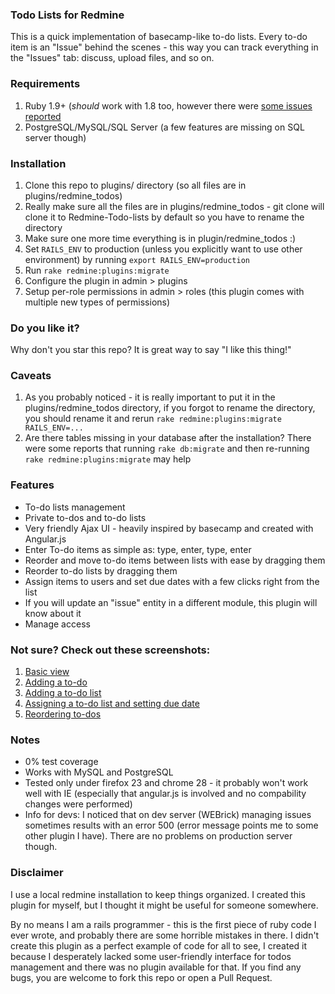 ### Todo Lists for Redmine

This is a quick implementation of basecamp-like to-do lists. Every to-do item is an "Issue" behind the scenes - this way you can track everything in the "Issues" tab: discuss, upload files, and so on.

### Requirements

1. Ruby 1.9+ (*should* work with 1.8 too, however there were [some issues reported](https://github.com/AZielinski/Redmine-Todo-lists/issues/34)
1. PostgreSQL/MySQL/SQL Server (a few features are missing on SQL server though)

### Installation

1. Clone this repo to plugins/ directory (so all files are in plugins/redmine_todos)
1. Really make sure all the files are in plugins/redmine_todos - git clone will clone it to Redmine-Todo-lists by default so you have to rename the directory
1. Make sure one more time everything is in plugin/redmine_todos :)
1. Set `RAILS_ENV` to production (unless you explicitly want to use other environment) by running `export RAILS_ENV=production`
1. Run `rake redmine:plugins:migrate`
1. Configure the plugin in admin > plugins
1. Setup per-role permissions in admin > roles (this plugin comes with multiple new types of permissions)

### Do you like it?

Why don't you star this repo? It is great way to say "I like this thing!"

### Caveats

1. As you probably noticed - it is really important to put it in the plugins/redmine_todos directory, if you forgot to rename the directory, you should rename it and rerun `rake redmine:plugins:migrate RAILS_ENV=...`
1. Are there tables missing in your database after the installation? There were some reports that running `rake db:migrate` and then re-running `rake redmine:plugins:migrate` may help

### Features

* To-do lists management
* Private to-dos and to-do lists
* Very friendly Ajax UI - heavily inspired by basecamp and created with Angular.js
* Enter To-do items as simple as: type, enter, type, enter
* Reorder and move to-do items between lists with ease by dragging them
* Reorder to-do lists by dragging them
* Assign items to users and set due dates with a few clicks right from the list
* If you will update an "issue" entity in a different module, this plugin will know about it
* Manage access

### Not sure? Check out these screenshots:

1. [Basic view](https://raw.github.com/AZielinski/Redmine-Todo-lists/d26d9f9e655eb5a81ecda6650fd66b43f29763a9/screenshots/basic_view.jpg)
1. [Adding a to-do](https://raw.github.com/AZielinski/Redmine-Todo-lists/d26d9f9e655eb5a81ecda6650fd66b43f29763a9/screenshots/add_todo.jpg)
1. [Adding a to-do list](https://raw.github.com/AZielinski/Redmine-Todo-lists/d26d9f9e655eb5a81ecda6650fd66b43f29763a9/screenshots/add_todo_list.jpg)
1. [Assigning a to-do list and setting due date](https://raw.github.com/AZielinski/Redmine-Todo-lists/d26d9f9e655eb5a81ecda6650fd66b43f29763a9/screenshots/assign_todo.jpg)
1. [Reordering to-dos](https://raw.github.com/AZielinski/Redmine-Todo-lists/d26d9f9e655eb5a81ecda6650fd66b43f29763a9/screenshots/reorder_todos.jpg)

### Notes

* 0% test coverage
* Works with MySQL and PostgreSQL
* Tested only under firefox 23 and chrome 28 - it probably won't work well with IE (especially that angular.js is involved and no compability changes were performed)
* Info for devs: I noticed that on dev server (WEBrick) managing issues sometimes results with an error 500 (error message points me to some other plugin I have). There are no problems on production server though.

### Disclaimer

I use a local redmine installation to keep things organized. I created this plugin for myself, but I thought it might be useful for someone somewhere.

By no means I am a rails programmer - this is the first piece of ruby code I ever wrote, and probably there are some horrible mistakes in there. I didn't create this plugin as a perfect example of code for all to see, I created it because I desperately lacked some user-friendly interface for todos management and there was no plugin available for that. If you find any bugs, you are welcome to fork this repo or open a Pull Request.

